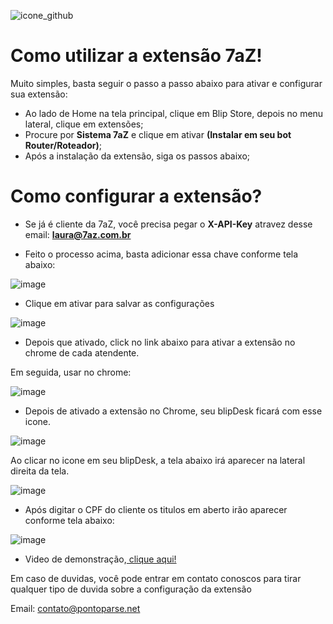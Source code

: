 
![icone_github](https://github.com/Wilkor/doc-plugin-7az/assets/34819624/14c5c013-94fb-4857-8633-5bfd77550307)

# Como utilizar a extensão 7aZ!

Muito simples, basta seguir o passo a passo abaixo para ativar e configurar sua extensão:

 - Ao lado de Home na tela principal, clique em Blip Store, depois no menu lateral, clique em extensões;
 - Procure por **Sistema 7aZ** e clique em ativar **(Instalar em seu bot Router/Roteador)**;
 - Após a instalação da extensão, siga os passos abaixo;
 
 # Como configurar a extensão?
 
  - Se já é cliente da 7aZ, você precisa pegar o **X-API-Key** atravez desse email: **laura@7az.com.br**
  
  - Feito o processo acima, basta adicionar essa chave conforme tela abaixo:
   
 ![image](https://user-images.githubusercontent.com/34819624/215591918-2dd2473e-c3cf-43fe-ab14-380d191245da.png)

 - Clique em ativar para salvar as configurações

![image](https://user-images.githubusercontent.com/34819624/215592036-439a51e5-5dfa-450a-86a3-f84615557072.png)

  - Depois que ativado, click no link abaixo para ativar a extensão no chrome de cada atendente.
  
  
   Em seguida, usar no chrome:
   
   ![image](https://user-images.githubusercontent.com/34819624/208984825-6bb8e412-70f9-4d92-852b-90510b0ba778.png)


  - Depois de ativado a extensão no Chrome, seu blipDesk ficará com esse icone.
  
  ![image](https://user-images.githubusercontent.com/34819624/208979059-2e8abae9-c1ae-4d9b-ba2c-4dfea2de5df2.png)

  Ao clicar no icone em seu blipDesk, a tela abaixo irá aparecer na lateral direita da tela.
  
![image](https://user-images.githubusercontent.com/34819624/215597666-5b7cf952-6112-40a7-8c51-243d29a7352b.png)

 - Após digitar o CPF do cliente os titulos em aberto irão aparecer conforme tela abaixo:
 
 ![image](https://user-images.githubusercontent.com/34819624/215598417-abca371c-6eb6-4b7a-83eb-7fdca3d55ac3.png)

 - Video de demonstração,[ clique aqui!](https://youtu.be/h36VpMgDjxk)
  

 
  Em caso de duvidas, você pode entrar em contato conoscos para tirar qualquer tipo de duvida sobre a configuração da extensão
 
  Email: contato@pontoparse.net
